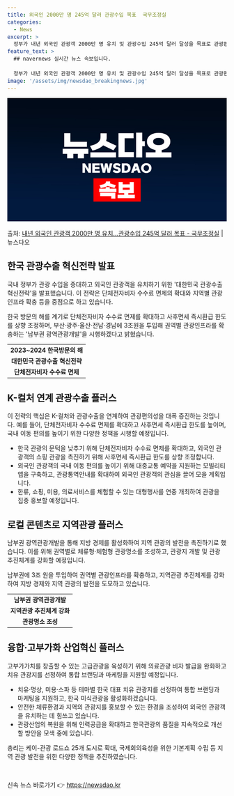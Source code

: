 ```yaml
---
title: 외국인 2000만 명 245억 달러 관광수입 목표  국무조정실
categories:
  - News
excerpt: >
  정부가 내년 외국인 관광객 2000만 명 유치 및 관광수입 245억 달러 달성을 목표로 관광편의, 지역관광,…
feature_text: >
  ## navernews 실시간 뉴스 속보입니다.

  정부가 내년 외국인 관광객 2000만 명 유치 및 관광수입 245억 달러 달성을 목표로 관광편의, 지역관광,…
image: '/assets/img/newsdao_breakingnews.jpg'
---
```


![뉴스다오 속보](/assets/img/newsdao_breakingnews.jpg)

<p>출처: <a href="https://newsdao.kr/2765" rel="dofollow">내년 외국인 관광객 2000만 명 유치…관광수입 245억 달러 목표 - 국무조정실</a> | 뉴스다오</p>

<h2 data-ke-size="size26">한국 관광수출 혁신전략 발표</h2>
국내 정부가 관광 수입을 증대하고 외국인 관광객을 유치하기 위한 '대한민국 관광수출 혁신전략'을 발표했습니다. 이 전략은 단체전자비자 수수료 면제의 확대와 지역별 관광인프라 확충 등을 중점으로 하고 있습니다.

<p data-ke-size="size16">한국 방문의 해를 계기로 단체전자비자 수수료 면제를 확대하고 사후면세 즉시환급 한도를 상향 조정하며, 부산·광주·울산·전남·경남에 3조원을 투입해 권역별 관광인프라를 확충하는 '남부권 광역관광개발'을 시행하겠다고 밝혔습니다.</p>

<table>
	<tr>
	    <td style="text-align: center; height: 17px;"><b>2023~2024 한국방문의 해</b></td>
	</tr>
	<tr>
	    <td style="text-align: center; height: 17px;"><b>대한민국 관광수출 혁신전략</b></td>
	</tr>
	<tr>
	    <td style="text-align: center; height: 17px;"><b>단체전자비자 수수료 면제</b></td>
	</tr>
</table>

<h2 data-ke-size="size26">K-컬처 연계 관광수출 플러스</h2>
이 전략의 핵심은 K-컬처와 관광수출을 연계하여 관광편의성을 대폭 증진하는 것입니다. 예를 들어, 단체전자비자 수수료 면제를 확대하고 사후면세 즉시환급 한도를 높이며, 국내 이동 편의를 높이기 위한 다양한 정책을 시행할 예정입니다.

<ul>
	<li>한국 관광의 문턱을 낮추기 위해 단체전자비자 수수료 면제를 확대하고, 외국인 관광객의 쇼핑 관광을 촉진하기 위해 사후면세 즉시환급 한도를 상향 조정합니다.</li>
	<li>외국인 관광객의 국내 이동 편의를 높이기 위해 대중교통 예약을 지원하는 모빌리티 앱을 구축하고, 관광통역안내를 확대하여 외국인 관광객의 관심을 끌어 모을 계획입니다.</li>
	<li>한류, 쇼핑, 미용, 의료서비스를 체험할 수 있는 대형행사를 연중 개최하여 관광을 집중 홍보할 예정입니다.</li>
</ul>

<h2 data-ke-size="size26">로컬 콘텐츠로 지역관광 플러스</h2>
남부권 광역관광개발을 통해 지방 경제를 활성화하여 지역 관광의 발전을 촉진하기로 했습니다. 이를 위해 권역별로 체류형·체험형 관광명소를 조성하고, 관광지 개발 및 관광 추진체계를 강화할 예정입니다.

<p data-ke-size="size16">남부권에 3조 원을 투입하여 권역별 관광인프라를 확충하고, 지역관광 추진체계를 강화하여 지방 경제와 지역 관광의 발전을 도모하고 있습니다.</p>

<table>
	<tr>
	    <td style="text-align: center; height: 17px;"><b>남부권 광역관광개발</b></td>
	</tr>
	<tr>
	    <td style="text-align: center; height: 17px;"><b>지역관광 추진체계 강화</b></td>
	</tr>
	<tr>
	    <td style="text-align: center; height: 17px;"><b>관광명소 조성</b></td>
	</tr>
</table>

<h2 data-ke-size="size26">융합·고부가화 산업혁신 플러스</h2>
고부가가치를 창출할 수 있는 고급관광을 육성하기 위해 의료관광 비자 발급을 완화하고 치유 관광지를 선정하여 통합 브랜딩과 마케팅을 지원할 예정입니다.

<ul>
	<li>치유·명상, 미용·스파 등 테마별 한국 대표 치유 관광지를 선정하여 통합 브랜딩과 마케팅을 지원하고, 한국 미식관광을 활성화하겠습니다.</li>
	<li>안전한 체류환경과 지역의 관광지를 홍보할 수 있는 환경을 조성하여 외국인 관광객을 유치하는 데 힘쓰고 있습니다.</li>
	<li>관광산업의 복원을 위해 인력공급을 확대하고 한국관광의 품질을 지속적으로 개선할 방안을 모색 중에 있습니다.</li>
</ul>

<p data-ke-size="size16">총리는 케이-관광 로드쇼 25개 도시로 확대, 국제회의육성을 위한 기본계획 수립 등 지역 관광 발전을 위한 다양한 정책을 추진하였습니다.</p>

<p data-ke-size="size16">&nbsp;</p> 

신속 뉴스 바로가기 👉 <a href="https://newsdao.kr" rel="dofollow">https://newsdao.kr</a>


